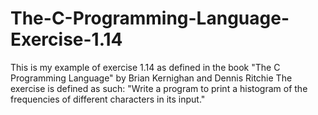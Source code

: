 # The-C-Programming-Language-Exercise-1.14
This is my example of exercise 1.14 as defined in the book "The C Programming Language" by Brian Kernighan and Dennis Ritchie The exercise is defined as such: "Write a program to print a histogram of the frequencies of different characters in its input."
